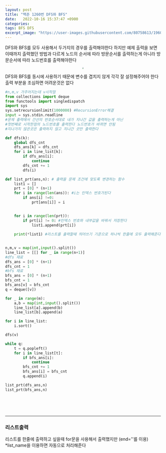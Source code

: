 ```yaml
---
layout: post
title: "백준 1260번 DFS와 BFS"
date:   2022-10-16 15:37:47 +0900
categories:
tags: BFS DFS
excerpt_image: "https://user-images.githubusercontent.com/80758613/196031544-ee847bef-23e7-447c-8443-69587919db2d.jpeg"
---
```


DFS와 BFS를 모두 사용해서 두가지의 경우를 출력해야한다 하지만 예제 출력을 보면 이때까지 출력했던 방법과 다르게 노드의 순서에 따라 방문순서를 출력하는게 아니라 방문순서에 따라 노드번호를 출력해야한다

<center>
<img src="https://user-images.githubusercontent.com/80758613/196031544-ee847bef-23e7-447c-8443-69587919db2d.jpeg" style="zoom:30%;">
</center>

DFS와 BFS를 동시에 사용하기 때문에 변수를 겹치지 않게 각각 잘 설정해주어야 한다 출력 부분을 조심하면 어려운것은 없다

``` python
#n,m,v 가주어지는데 v시작점
from collections import deque
from functools import singledispatch
import sys
sys.setrecursionlimit(1000000) #RecursionError해결
input = sys.stdin.readline
#문제 출력에서 간선의 번호순서대로 내가 지나간 값을 출력하는게 아닌
#첫번째로 시작한점의 노드번호를 출력한다 노드번호가 바뀌면 안됨
#지나가지 않은곳은 출력하지 않고 지나간 곳만 출력한다

def dfs(k):
    global dfs_cnt
    dfs_ans[k] = dfs_cnt
    for i in line_list[k]:
        if dfs_ans[i]:
            continue
        dfs_cnt += 1
        dfs(i)

def list_prt(ans,n): # 출력을 문제 조건에 맞도록 변경하는 함수
    list1 = []
    prt = [0] * (n+1)
    for i in range(len(ans)): #i는 인덱스 번호가된다
        if ans[i] !=0:
            prt[ans[i]] = i
    

    for i in range(len(prt)):
        if prt[i] != 0: #인덱스 번호와 내부값을 바꿔서 저장한다
            list1.append(prt[i])
        
    print(*list1) #리스트를 출력할때 띄어쓰기 기준으로 하나씩 한줄에 모두 출력해준다
    

n,m,v = map(int,input().split())
line_list = [[] for _ in range(n+1)]
#dfs 재료
dfs_ans = [0] * (n+1)
dfs_cnt = 1
#bfs 재료
bfs_ans = [0] * (n+1)
bfs_cnt = 1
bfs_ans[v] = bfs_cnt
q = deque([v])

for _ in range(m):
    a,b = map(int,input().split())
    line_list[a].append(b)
    line_list[b].append(a)

for i in line_list:
    i.sort()

dfs(v)

while q:
    t = q.popleft()
    for i in line_list[t]:
        if bfs_ans[i]:
            continue
        bfs_cnt += 1
        bfs_ans[i] = bfs_cnt
        q.append(i)

list_prt(dfs_ans,n)
list_prt(bfs_ans,n)

```

&nbsp;

&nbsp;

----

### 리스트출력

리스트를 한줄에 출력하고 싶을때 for문을 사용해서 출력했지만 (end=''를 이용) *list_name을 이용하면 자동으로 처리해준다
